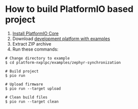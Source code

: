How to build PlatformIO based project
=====================================

1. [Install PlatformIO Core](http://docs.platformio.org/page/core.html)
2. Download [development platform with examples](https://github.com/platformio/platform-nxplpc/archive/develop.zip)
3. Extract ZIP archive
4. Run these commands:

```shell
# Change directory to example
$ cd platform-nxplpc/examples/zephyr-synchronization

# Build project
$ pio run

# Upload firmware
$ pio run --target upload

# Clean build files
$ pio run --target clean
```

